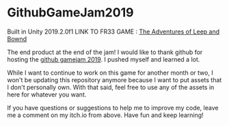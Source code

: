 # GithubGameJam2019

Built in Unity 2019.2.0f1
LINK TO FR33 GAME : [The Adventures of Leep and Bownd](https://iamdrw.itch.io/the-adventures-of-leep-and-bownd)

The end product at the end of the jam! I would like to thank github for hosting the [github gamejam 2019](https://itch.io/jam/game-off-2019). I pushed myself and learned a lot. 

While I want to continue to work on this game for another month or two, I won't be updating this repository anymore because I want to put assets that I don't personally own. With that said, feel free to use any of the assets in here for whatever you want.

If you have questions or suggestions to help me to improve my code, leave me a comment on my itch.io from above. Have fun and keep learning!

